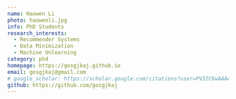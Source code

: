 ```yaml
---
name: Haowen Li
photo: haowenli.jpg
info: PhD Students
research_interests:
  - Recommender Systems
  - Data Minimization
  - Machine Unlearning
category: phd
homepage: https://gosgjkaj.github.io
email: gosgjkaj@gmail.com
# google_scholar: https://scholar.google.com/citations?user=PV3IC6wAAAAJ&hl=zh-CN
github: https://github.com/gosgjkaj
---
```

